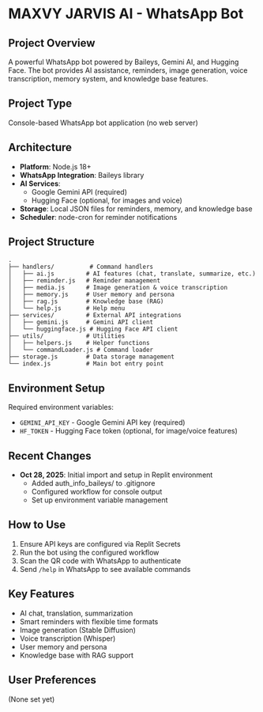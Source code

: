 # MAXVY JARVIS AI - WhatsApp Bot

## Project Overview
A powerful WhatsApp bot powered by Baileys, Gemini AI, and Hugging Face. The bot provides AI assistance, reminders, image generation, voice transcription, memory system, and knowledge base features.

## Project Type
Console-based WhatsApp bot application (no web server)

## Architecture
- **Platform**: Node.js 18+
- **WhatsApp Integration**: Baileys library
- **AI Services**: 
  - Google Gemini API (required)
  - Hugging Face (optional, for images and voice)
- **Storage**: Local JSON files for reminders, memory, and knowledge base
- **Scheduler**: node-cron for reminder notifications

## Project Structure
```
.
├── handlers/          # Command handlers
│   ├── ai.js         # AI features (chat, translate, summarize, etc.)
│   ├── reminder.js   # Reminder management
│   ├── media.js      # Image generation & voice transcription
│   ├── memory.js     # User memory and persona
│   ├── rag.js        # Knowledge base (RAG)
│   └── help.js       # Help menu
├── services/         # External API integrations
│   ├── gemini.js     # Gemini API client
│   └── huggingface.js # Hugging Face API client
├── utils/            # Utilities
│   ├── helpers.js    # Helper functions
│   └── commandLoader.js # Command loader
├── storage.js        # Data storage management
└── index.js          # Main bot entry point
```

## Environment Setup
Required environment variables:
- `GEMINI_API_KEY` - Google Gemini API key (required)
- `HF_TOKEN` - Hugging Face token (optional, for image/voice features)

## Recent Changes
- **Oct 28, 2025**: Initial import and setup in Replit environment
  - Added auth_info_baileys/ to .gitignore
  - Configured workflow for console output
  - Set up environment variable management

## How to Use
1. Ensure API keys are configured via Replit Secrets
2. Run the bot using the configured workflow
3. Scan the QR code with WhatsApp to authenticate
4. Send `/help` in WhatsApp to see available commands

## Key Features
- AI chat, translation, summarization
- Smart reminders with flexible time formats
- Image generation (Stable Diffusion)
- Voice transcription (Whisper)
- User memory and persona
- Knowledge base with RAG support

## User Preferences
(None set yet)
